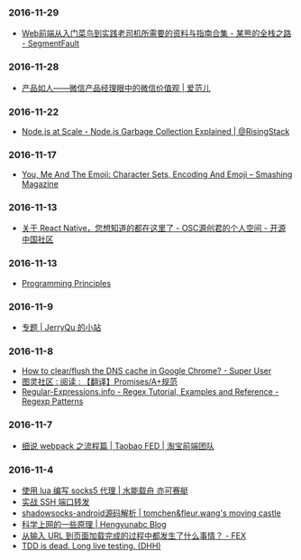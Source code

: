 ### 2016-11-29<br />
+ [Web前端从入门菜鸟到实践老司机所需要的资料与指南合集 - 某熊的全栈之路 - SegmentFault](https://segmentfault.com/a/1190000007611188)<br />

### 2016-11-28<br />
+ [产品如人——微信产品经理眼中的微信价值观 | 爱范儿](http://www.ifanr.com/753898)<br />

### 2016-11-22<br />
+ [Node.js at Scale - Node.js Garbage Collection Explained | @RisingStack](https://blog.risingstack.com/node-js-at-scale-node-js-garbage-collection/)<br />

### 2016-11-17<br />
+ [You, Me And The Emoji: Character Sets, Encoding And Emoji – Smashing Magazine](https://www.smashingmagazine.com/2016/11/character-sets-encoding-emoji/?utm_source=frontendfocus&utm_medium=email)<br />

### 2016-11-13<br />
+ [关于 React Native，您想知道的都在这里了 - OSC源创君的个人空间 - 开源中国社区](https://my.oschina.net/osccreate/blog/778348)<br />

### 2016-11-13<br />
+ [Programming Principles](http://webpro.github.io/programming-principles/?utm_campaign=CodeTengu&utm_medium=email&utm_source=CodeTengu_68#boy-scout-rule)<br />

### 2016-11-9<br />
+ [专题 | JerryQu 的小站](https://imququ.com/series.html#toc-7)<br />

### 2016-11-8<br />
+ [How to clear/flush the DNS cache in Google Chrome? - Super User](http://superuser.com/questions/203674/how-to-clear-flush-the-dns-cache-in-google-chrome)<br />
+ [图灵社区 : 阅读 : 【翻译】Promises/A+规范](http://www.ituring.com.cn/article/66566)<br />
+ [Regular-Expressions.info - Regex Tutorial, Examples and Reference - Regexp Patterns](http://www.regular-expressions.info/)<br />

### 2016-11-7<br />
+ [细说 webpack 之流程篇 | Taobao FED | 淘宝前端团队](http://taobaofed.org/blog/2016/09/09/webpack-flow/)<br />

### 2016-11-4<br />
+ [使用 lua 编写 socks5 代理 | 水能载舟 亦可赛艇](https://lengzzz.com/note/socks5-proxy-in-lua)<br />
+ [实战 SSH 端口转发](http://www.ibm.com/developerworks/cn/linux/l-cn-sshforward/)<br />
+ [shadowsocks-android源码解析 | tomchen&fleur.wang's moving castle](http://ct2wj.com/2016/02/28/shadowsocks-android-source-code-analysis/)<br />
+ [科学上网的一些原理 | Hengyunabc Blog](https://hengyunabc.github.io/something-about-science-surf-the-internet/)<br />
+ [从输入 URL 到页面加载完成的过程中都发生了什么事情？ - FEX](http://fex.baidu.com/blog/2014/05/what-happen/)<br />
+ [TDD is dead. Long live testing. (DHH)](http://david.heinemeierhansson.com/2014/tdd-is-dead-long-live-testing.html)<br />